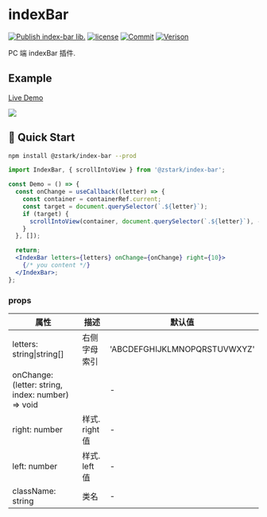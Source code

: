 # indexBar

[![Publish index-bar lib.](https://github.com/PinghuaZhuang/indexBar/actions/workflows/publish.yml/badge.svg)](https://github.com/PinghuaZhuang/indexBar/actions/workflows/publish.yml) [![license](https://img.shields.io/badge/license-MIT-blue.svg)](https://github.com/PinghuaZhuang/indexBar/blob/master/LICENSE) [![Commit](https://img.shields.io/github/last-commit/pinghuazhuang/indexBar.svg)](https://github.com/PinghuaZhuang/indexBar/commits/master) [![Verison](https://img.shields.io/github/package-json/v/pinghuazhuang/indexBar.svg)](https://github.com/PinghuaZhuang/indexBar/releases)

PC 端 indexBar 插件.

## Example

[Live Demo](https://pinghuazhuang.github.io/%40zstark/index-bar/)

![](https://git.poker/PinghuaZhuang/note/blob/master/images-upload/indexBar.57kvhknf2gs0.gif?raw=true)

## 🚀 Quick Start

```bash
npm install @zstark/index-bar --prod
```

```jsx
import IndexBar, { scrollIntoView } from '@zstark/index-bar';

const Demo = () => {
  const onChange = useCallback((letter) => {
    const container = containerRef.current;
    const target = document.querySelector(`.${letter}`);
    if (target) {
      scrollIntoView(container, document.querySelector(`.${letter}`), -12);
    }
  }, []);

  return;
  <IndexBar letters={letters} onChange={onChange} right={10}>
    {/* you content */}
  </IndexBar>;
};
```

### props

| 属性                                              | 描述           | 默认值                       |
| ------------------------------------------------- | -------------- | ---------------------------- |
| letters: string\|string[]                         | 右侧字母索引   | 'ABCDEFGHIJKLMNOPQRSTUVWXYZ' |
| onChange: (letter: string, index: number) => void |                | -                            |
| right: number                                     | 样式. right 值 | -                            |
| left: number                                      | 样式. left 值  | -                            |
| className: string                                 | 类名           | -                            |

